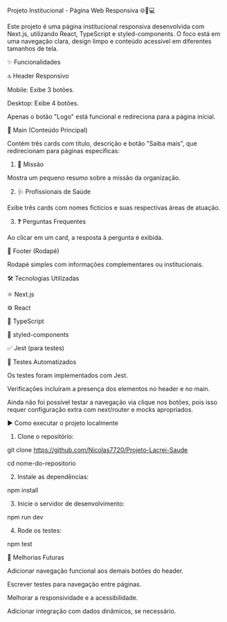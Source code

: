 Projeto Institucional - Página Web Responsiva 🌐📱💻

Este projeto é uma página institucional responsiva desenvolvida com Next.js, utilizando React, TypeScript e styled-components. O foco está em uma navegação clara, design limpo e conteúdo acessível em diferentes tamanhos de tela.

✨ Funcionalidades

🔝 Header Responsivo

Mobile: Exibe 3 botões.

Desktop: Exibe 4 botões.

Apenas o botão "Logo" está funcional e redireciona para a página inicial.


🧩 Main (Conteúdo Principal)

Contém três cards com título, descrição e botão "Saiba mais", que redirecionam para páginas específicas:

1. 🎯 Missão

Mostra um pequeno resumo sobre a missão da organização.



2. 🩺 Profissionais de Saúde

Exibe três cards com nomes fictícios e suas respectivas áreas de atuação.



3. ❓ Perguntas Frequentes

Ao clicar em um card, a resposta à pergunta é exibida.




🔻 Footer (Rodapé)

Rodapé simples com informações complementares ou institucionais.


🛠️ Tecnologias Utilizadas

⚛️ Next.js

⚙️ React

🧠 TypeScript

🎨 styled-components

✅ Jest (para testes)


🧪 Testes Automatizados

Os testes foram implementados com Jest.

Verificações incluíram a presença dos elementos no header e no main.

Ainda não foi possível testar a navegação via clique nos botões, pois isso requer configuração extra com next/router e mocks apropriados.


▶️ Como executar o projeto localmente

1. Clone o repositório:

git clone https://github.com/Nicolas7720/Projeto-Lacrei-Saude

cd nome-do-repositorio


2. Instale as dependências:

npm install


3. Inicie o servidor de desenvolvimento:

npm run dev


4. Rode os testes:

npm test



🚀 Melhorias Futuras

Adicionar navegação funcional aos demais botões do header.

Escrever testes para navegação entre páginas.

Melhorar a responsividade e a acessibilidade.

Adicionar integração com dados dinâmicos, se necessário.
